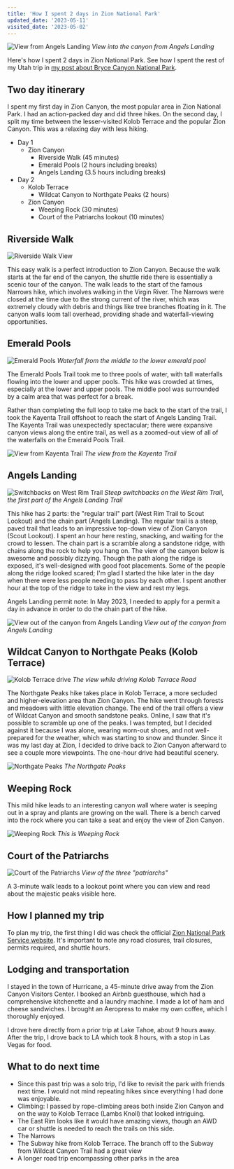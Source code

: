 ```yaml
---
title: 'How I spent 2 days in Zion National Park'
updated_date: '2023-05-11'
visited_date: '2023-05-02'
---
```


![View from Angels Landing](/images/2-days-in-zion/zion_angels_landing_canyon_end-optimized.jpg)
*View into the canyon from Angels Landing*

Here's how I spent 2 days in Zion National Park. See how I spent the rest of my Utah trip in [my post about Bryce Canyon National Park](1-days-in-bryce.md).

## Two day itinerary

I spent my first day in Zion Canyon, the most popular area in Zion National Park. I had an action-packed day and did three hikes. On the second day, I split my time between the lesser-visited Kolob Terrace and the popular Zion Canyon. This was a relaxing day with less hiking.

- Day 1
  - Zion Canyon
    - Riverside Walk (45 minutes)
    - Emerald Pools (2 hours including breaks)
    - Angels Landing (3.5 hours including breaks)
- Day 2
  - Kolob Terrace
      - Wildcat Canyon to Northgate Peaks (2 hours)
  - Zion Canyon
      - Weeping Rock (30 minutes)
      - Court of the Patriarchs lookout (10 minutes)

## Riverside Walk

![Riverside Walk View](/images/2-days-in-zion/zion_riverside-optimized.jpg)

This easy walk is a perfect introduction to Zion Canyon. Because the walk starts at the far end of the canyon, the shuttle ride there is essentially a scenic tour of the canyon. The walk leads to the start of the famous Narrows hike, which involves walking in the Virgin River. The Narrows were closed at the time due to the strong current of the river, which was extremely cloudy with debris and things like tree branches floating in it.
The canyon walls loom tall overhead, providing shade and waterfall-viewing opportunities.

## Emerald Pools

![Emerald Pools](/images/2-days-in-zion/zion_emerald_pools_underneath-optimized.jpg)
*Waterfall from the middle to the lower emerald pool*

The Emerald Pools Trail took me to three pools of water, with tall waterfalls flowing into the lower and upper pools. This hike was crowded at times, especially at the lower and upper pools. The middle pool was surrounded by a calm area that was perfect for a break.

Rather than completing the full loop to take me back to the start of the trail, I took the Kayenta Trail offshoot to reach the start of Angels Landing Trail. The Kayenta Trail was unexpectedly spectacular; there were expansive canyon views along the entire trail, as well as a zoomed-out view of all of the waterfalls on the Emerald Pools Trail.

![View from Kayenta Trail](/images/2-days-in-zion/zion_kayenta-optimized.jpg)
*The view from the Kayenta Trail*

## Angels Landing

![Switchbacks on West Rim Trail](/images/2-days-in-zion/zion_switchbacks-optimized.jpg)
*Steep switchbacks on the West Rim Trail, the first part of the Angels Landing Trail*

This hike has 2 parts: the "regular trail" part (West Rim Trail to Scout Lookout) and the chain part (Angels Landing). The regular trail is a steep, paved trail that leads to an impressive top-down view of Zion Canyon (Scout Lookout). I spent an hour here resting, snacking, and waiting for the crowd to lessen. The chain part is a scramble along a sandstone ridge, with chains along the rock to help you hang on. The view of the canyon below is awesome and possibly dizzying. Though the path along the ridge is exposed, it's well-designed with good foot placements. Some of the people along the ridge looked scared; I'm glad I started the hike later in the day when there were less people needing to pass by each other. I spent another hour at the top of the ridge to take in the view and rest my legs.

Angels Landing permit note: In May 2023, I needed to apply for a permit a day in advance in order to do the chain part of the hike.

![View out of the canyon from Angels Landing](/images/2-days-in-zion/zion_angelslandingview-optimized.jpg)
*View out of the canyon from Angels Landing*

## Wildcat Canyon to Northgate Peaks (Kolob Terrace)

![Kolob Terrace drive](/images/2-days-in-zion/zion_kolob_terrace-optimized.jpg)
*The view while driving Kolob Terrace Road*

The Northgate Peaks hike takes place in Kolob Terrace, a more secluded and higher-elevation area than Zion Canyon. The hike went through forests and meadows with little elevation change. The end of the trail offers a view of Wildcat Canyon and smooth sandstone peaks. Online, I saw that it's possible to scramble up one of the peaks. I was tempted, but I decided against it because I was alone, wearing worn-out shoes, and not well-prepared for the weather, which was starting to snow and thunder. Since it was my last day at Zion, I decided to drive back to Zion Canyon afterward to see a couple more viewpoints. The one-hour drive had beautiful scenery.

![Northgate Peaks](/images/2-days-in-zion/zion_northgate_peaks-optimized.jpg)
*The Northgate Peaks*

## Weeping Rock

This mild hike leads to an interesting canyon wall where water is seeping out in a spray and plants are growing on the wall. There is a bench carved into the rock where you can take a seat and enjoy the view of Zion Canyon. 

![Weeping Rock](/images/2-days-in-zion/zion_weeping_rock-optimized.jpg)
*This is Weeping Rock*

## Court of the Patriarchs

![Court of the Patriarchs](/images/2-days-in-zion/zion_court-optimized.jpg)
*View of the three "patriarchs"*

A 3-minute walk leads to a lookout point where you can view and read about the majestic peaks visible here.

## How I planned my trip

To plan my trip, the first thing I did was check the official [Zion National Park Service website](https://www.nps.gov/zion/index.htm). It's important to note any road closures, trail closures, permits required, and shuttle hours.

## Lodging and transportation

I stayed in the town of Hurricane, a 45-minute drive away from the Zion Canyon Visitors Center. I booked an Airbnb guesthouse, which had a comprehensive kitchenette and a laundry machine. I made a lot of ham and cheese sandwiches. I brought an Aeropress to make my own coffee, which I thoroughly enjoyed.

I drove here directly from a prior trip at Lake Tahoe, about 9 hours away. After the trip, I drove back to LA which took 8 hours, with a stop in Las Vegas for food.

## What to do next time

- Since this past trip was a solo trip, I'd like to revisit the park with friends next time. I would not mind repeating hikes since everything I had done was enjoyable.
- Climbing: I passed by rope-climbing areas both inside Zion Canyon and on the way to Kolob Terrace (Lambs Knoll) that looked intriguing.
- The East Rim looks like it would have amazing views, though an AWD car or shuttle is needed to reach the trails on this side.
- The Narrows
- The Subway hike from Kolob Terrace. The branch off to the Subway from Wildcat Canyon Trail had a great view
- A longer road trip encompassing other parks in the area